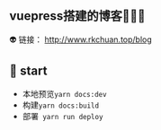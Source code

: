 ## vuepress搭建的博客:tada::tada::tada:   

:alien: 链接： http://www.rkchuan.top/blog 

##  :rocket: start

* 本地预览`yarn docs:dev`
* 构建`yarn docs:build`
* 部署` yarn run deploy`

